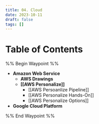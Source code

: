 ```yaml
---
title: 04. Cloud
date: 2023-10-11
draft: false
tags: []
---
```

# Table of Contents
%% Begin Waypoint %%
- **Amazon Web Service**
	- **AWS Drawings**
	- **[[AWS Personalize]]**
		- [[AWS Persoanlize Pipeline]]
		- [[AWS Personalize Hands-On]]
		- [[AWS Personalize Options]]
- **Google Cloud Platform**

%% End Waypoint %%
